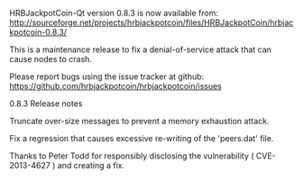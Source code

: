 HRBJackpotCoin-Qt version 0.8.3 is now available from:
  http://sourceforge.net/projects/hrbjackpotcoin/files/HRBJackpotCoin/hrbjackpotcoin-0.8.3/

This is a maintenance release to fix a denial-of-service attack that
can cause nodes to crash.

Please report bugs using the issue tracker at github:
  https://github.com/hrbjackpotcoin/hrbjackpotcoin/issues

0.8.3 Release notes

Truncate over-size messages to prevent a memory exhaustion attack.

Fix a regression that causes excessive re-writing of the 'peers.dat' file.


Thanks to Peter Todd for responsibly disclosing the vulnerability
( CVE-2013-4627 ) and creating a fix.
